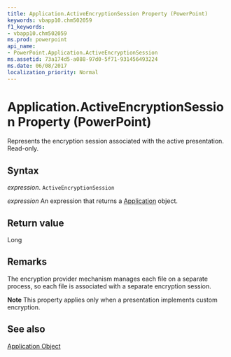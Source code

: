 ```yaml
---
title: Application.ActiveEncryptionSession Property (PowerPoint)
keywords: vbapp10.chm502059
f1_keywords:
- vbapp10.chm502059
ms.prod: powerpoint
api_name:
- PowerPoint.Application.ActiveEncryptionSession
ms.assetid: 73a174d5-a088-97d0-5f71-931456493224
ms.date: 06/08/2017
localization_priority: Normal
---
```



# Application.ActiveEncryptionSession Property (PowerPoint)

Represents the encryption session associated with the active presentation. Read-only.


## Syntax

 _expression_. `ActiveEncryptionSession`

 _expression_ An expression that returns a [Application](./PowerPoint.Application.md) object.


## Return value

Long


## Remarks

The encryption provider mechanism manages each file on a separate process, so each file is associated with a separate encryption session.


 **Note**  This property applies only when a presentation implements custom encryption.


## See also


[Application Object](PowerPoint.Application.md)

